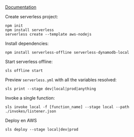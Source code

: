 [Documentation](https://www.serverless.com/framework/docs/providers/aws/cli-reference/)

Create serverless project:
```
npm init
npm install serverless
serverless create --template aws-nodejs
```

Install dependencies:
```
npm install serverless-offline serverless-dynamodb-local
```

Start serverless offline:
```
sls offline start
```

Preview `serverless.yml` with all the variables resolved:
```
sls print --stage dev|local|prod|anything
```

Invoke a single function:
```
sls invoke local -f [function_name] --stage local --path ./invokes/listener.json
```

Deploy en AWS
```
sls deploy --stage local|dev|prod
```
